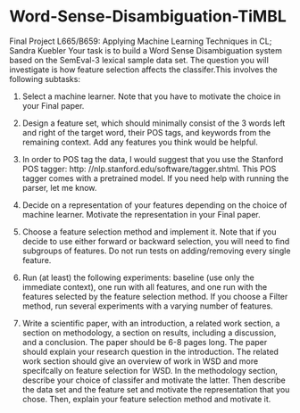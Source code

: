 # Word-Sense-Disambiguation-TiMBL

Final Project
L665/B659: Applying Machine Learning Techniques in CL; Sandra Kuebler
Your task is to build a Word Sense Disambiguation system based on the SemEval-3 lexical sample
data set. The question you will investigate is how feature selection affects the classifer.This involves the
following subtasks:

1. Select a machine learner. Note that you have to motivate the choice in your Final paper.

2. Design a feature set, which should minimally consist of the 3 words left and right of the target word,
their POS tags, and keywords from the remaining context. Add any features you think would be
helpful.

3. In order to POS tag the data, I would suggest that you use the Stanford POS tagger: http:
//nlp.stanford.edu/software/tagger.shtml. This POS tagger comes with a pretrained model.
If you need help with running the parser, let me know.

4. Decide on a representation of your features depending on the choice of machine learner. Motivate
the representation in your Final paper.

5. Choose a feature selection method and implement it. Note that if you decide to use either forward or
backward selection, you will need to find subgroups of features. Do not run tests on adding/removing
every single feature.

6. Run (at least) the following experiments: baseline (use only the immediate context), one run with
all features, and one run with the features selected by the feature selection method. If you choose
a Filter method, run several experiments with a varying number of features.

7. Write a scientific paper, with an introduction, a related work section, a section on methodology, a
section on results, including a discussion, and a conclusion. The paper should be 6-8 pages long.
The paper should explain your research question in the introduction. The related work section should
give an overview of work in WSD and more specifcally on feature selection for WSD. In the
methodology section, describe your choice of classifer and motivate the latter. Then describe the
data set and the feature set and motivate the representation that you chose. Then, explain your
feature selection method and motivate it.
